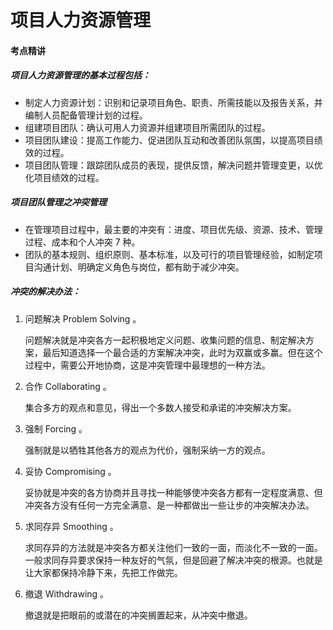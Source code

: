# 项目人力资源管理

#### 考点精讲

##### **项目人力资源管理的基本过程包括：**

* 制定人力资源计划：识别和记录项目角色、职责、所需技能以及报告关系，并编制人员配备管理计划的过程。
* 组建项目团队：确认可用人力资源并组建项目所需团队的过程。
* 项目团队建设：提高工作能力、促进团队互动和改善团队氛围，以提高项目绩效的过程。
* 项目团队管理：跟踪团队成员的表现，提供反馈，解决问题并管理变更，以优化项目绩效的过程。

##### 项目团队管理之冲突管理

* 在管理项目过程中，最主要的冲突有：进度、项目优先级、资源、技术、管理过程、成本和个人冲突 7 种。
* 团队的基本规则、组织原则、基本标准，以及可行的项目管理经验，如制定项目沟通计划、明确定义角色与岗位，都有助于减少冲突。

##### 冲突的解决办法：

1. 问题解决 Problem Solving 。

   问题解决就是冲突各方一起积极地定义问题、收集问题的信息、制定解决方案，最后知道选择一个最合适的方案解决冲突，此时为双赢或多赢。但在这个过程中，需要公开地协商，这是冲突管理中最理想的一种方法。

2. 合作 Collaborating 。

   集合多方的观点和意见，得出一个多数人接受和承诺的冲突解决方案。

3. 强制 Forcing 。

   强制就是以牺牲其他各方的观点为代价，强制采纳一方的观点。

4. 妥协 Compromising 。

   妥协就是冲突的各方协商并且寻找一种能够使冲突各方都有一定程度满意、但冲突各方没有任何一方完全满意、是一种都做出一些让步的冲突解决办法。

5. 求同存异 Smoothing 。

   求同存异的方法就是冲突各方都关注他们一致的一面，而淡化不一致的一面。一般求同存异要求保持一种友好的气氛，但是回避了解决冲突的根源。也就是让大家都保持冷静下来，先把工作做完。

6. 撤退 Withdrawing 。

   撤退就是把眼前的或潜在的冲突搁置起来，从冲突中撤退。



